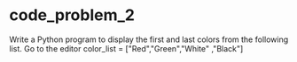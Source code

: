 # code_problem_2
Write a Python program to display the first and last colors from the following list. Go to the editor color_list = ["Red","Green","White" ,"Black"]
